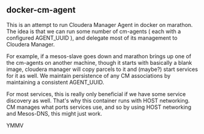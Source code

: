 ## docker-cm-agent

This is an attempt to run Cloudera Manager Agent in docker on marathon. The idea is that we can run some number of cm-agents ( each with a configured AGENT_UUID ), and delegate most of its management to Cloudera Manager.

For example, if a mesos-slave goes down and marathon brings up one of the cm-agents on another machine, though it starts with basically a blank image, cloudera manager will copy parcels to it and (maybe?) start services for it as well. We maintain persistence of any CM associations by maintaining a consistent AGENT_UUID.

For most services, this is really only beneficial if we have some service discovery as well. That's why this container runs with HOST networking. CM manages what ports services use, and so by using HOST networking and Mesos-DNS, this might just work.

YMMV
